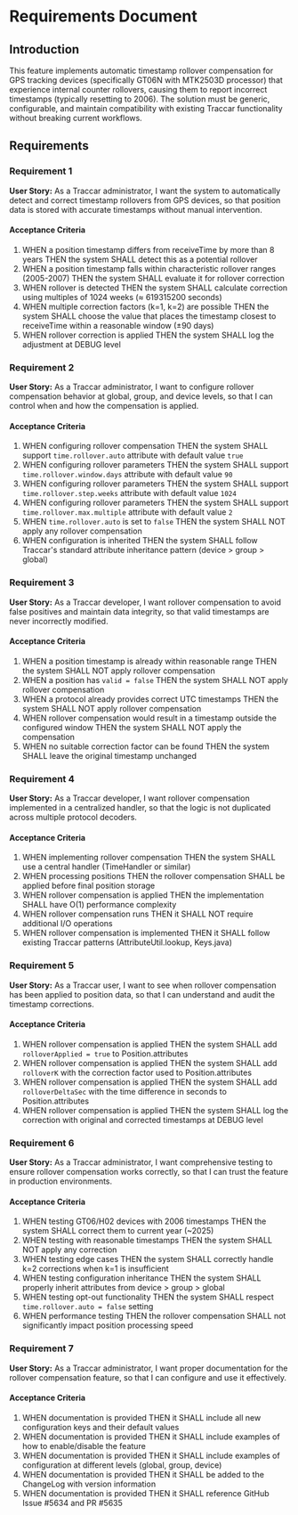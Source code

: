 # Requirements Document

## Introduction

This feature implements automatic timestamp rollover compensation for GPS tracking devices (specifically GT06N with MTK2503D processor) that experience internal counter rollovers, causing them to report incorrect timestamps (typically resetting to 2006). The solution must be generic, configurable, and maintain compatibility with existing Traccar functionality without breaking current workflows.

## Requirements

### Requirement 1

**User Story:** As a Traccar administrator, I want the system to automatically detect and correct timestamp rollovers from GPS devices, so that position data is stored with accurate timestamps without manual intervention.

#### Acceptance Criteria

1. WHEN a position timestamp differs from receiveTime by more than 8 years THEN the system SHALL detect this as a potential rollover
2. WHEN a position timestamp falls within characteristic rollover ranges (2005-2007) THEN the system SHALL evaluate it for rollover correction
3. WHEN rollover is detected THEN the system SHALL calculate correction using multiples of 1024 weeks (≈ 619315200 seconds)
4. WHEN multiple correction factors (k=1, k=2) are possible THEN the system SHALL choose the value that places the timestamp closest to receiveTime within a reasonable window (±90 days)
5. WHEN rollover correction is applied THEN the system SHALL log the adjustment at DEBUG level

### Requirement 2

**User Story:** As a Traccar administrator, I want to configure rollover compensation behavior at global, group, and device levels, so that I can control when and how the compensation is applied.

#### Acceptance Criteria

1. WHEN configuring rollover compensation THEN the system SHALL support `time.rollover.auto` attribute with default value `true`
2. WHEN configuring rollover parameters THEN the system SHALL support `time.rollover.window.days` attribute with default value `90`
3. WHEN configuring rollover parameters THEN the system SHALL support `time.rollover.step.weeks` attribute with default value `1024`
4. WHEN configuring rollover parameters THEN the system SHALL support `time.rollover.max.multiple` attribute with default value `2`
5. WHEN `time.rollover.auto` is set to `false` THEN the system SHALL NOT apply any rollover compensation
6. WHEN configuration is inherited THEN the system SHALL follow Traccar's standard attribute inheritance pattern (device > group > global)

### Requirement 3

**User Story:** As a Traccar developer, I want rollover compensation to avoid false positives and maintain data integrity, so that valid timestamps are never incorrectly modified.

#### Acceptance Criteria

1. WHEN a position timestamp is already within reasonable range THEN the system SHALL NOT apply rollover compensation
2. WHEN a position has `valid = false` THEN the system SHALL NOT apply rollover compensation
3. WHEN a protocol already provides correct UTC timestamps THEN the system SHALL NOT apply rollover compensation
4. WHEN rollover compensation would result in a timestamp outside the configured window THEN the system SHALL NOT apply the compensation
5. WHEN no suitable correction factor can be found THEN the system SHALL leave the original timestamp unchanged

### Requirement 4

**User Story:** As a Traccar developer, I want rollover compensation implemented in a centralized handler, so that the logic is not duplicated across multiple protocol decoders.

#### Acceptance Criteria

1. WHEN implementing rollover compensation THEN the system SHALL use a central handler (TimeHandler or similar)
2. WHEN processing positions THEN the rollover compensation SHALL be applied before final position storage
3. WHEN rollover compensation is applied THEN the implementation SHALL have O(1) performance complexity
4. WHEN rollover compensation runs THEN it SHALL NOT require additional I/O operations
5. WHEN rollover compensation is implemented THEN it SHALL follow existing Traccar patterns (AttributeUtil.lookup, Keys.java)

### Requirement 5

**User Story:** As a Traccar user, I want to see when rollover compensation has been applied to position data, so that I can understand and audit the timestamp corrections.

#### Acceptance Criteria

1. WHEN rollover compensation is applied THEN the system SHALL add `rolloverApplied = true` to Position.attributes
2. WHEN rollover compensation is applied THEN the system SHALL add `rolloverK` with the correction factor used to Position.attributes
3. WHEN rollover compensation is applied THEN the system SHALL add `rolloverDeltaSec` with the time difference in seconds to Position.attributes
4. WHEN rollover compensation is applied THEN the system SHALL log the correction with original and corrected timestamps at DEBUG level

### Requirement 6

**User Story:** As a Traccar administrator, I want comprehensive testing to ensure rollover compensation works correctly, so that I can trust the feature in production environments.

#### Acceptance Criteria

1. WHEN testing GT06/H02 devices with 2006 timestamps THEN the system SHALL correct them to current year (~2025)
2. WHEN testing with reasonable timestamps THEN the system SHALL NOT apply any correction
3. WHEN testing edge cases THEN the system SHALL correctly handle k=2 corrections when k=1 is insufficient
4. WHEN testing configuration inheritance THEN the system SHALL properly inherit attributes from device > group > global
5. WHEN testing opt-out functionality THEN the system SHALL respect `time.rollover.auto = false` setting
6. WHEN performance testing THEN the rollover compensation SHALL not significantly impact position processing speed

### Requirement 7

**User Story:** As a Traccar administrator, I want proper documentation for the rollover compensation feature, so that I can configure and use it effectively.

#### Acceptance Criteria

1. WHEN documentation is provided THEN it SHALL include all new configuration keys and their default values
2. WHEN documentation is provided THEN it SHALL include examples of how to enable/disable the feature
3. WHEN documentation is provided THEN it SHALL include examples of configuration at different levels (global, group, device)
4. WHEN documentation is provided THEN it SHALL be added to the ChangeLog with version information
5. WHEN documentation is provided THEN it SHALL reference GitHub Issue #5634 and PR #5635